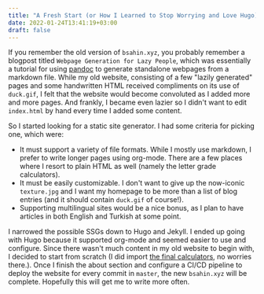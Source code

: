 ```yaml
---
title: "A Fresh Start (or How I Learned to Stop Worrying and Love Hugo)"
date: 2022-01-24T13:41:19+03:00
draft: false
---
```


If you remember the old version of `bsahin.xyz`, you probably remember a blogpost titled `Webpage Generation for Lazy People`, which was essentially a tutorial for using [pandoc](https://pandoc.org) to generate standalone webpages from a markdown file. While my old website, consisting of a few "lazily generated" pages and some handwritten HTML received compliments on its use of `duck.gif`, I felt that the website would become convoluted as I added more and more pages. And frankly, I became even lazier so I didn't want to edit `index.html` by hand every time I added some content.

So I started looking for a static site generator. I had some criteria for picking one, which were:
- It must support a variety of file formats. While I mostly use markdown, I prefer to write longer pages using org-mode. There are a few places where I resort to plain HTML as well (namely the letter grade calculators).
- It must be easily customizable. I don't want to give up the now-iconic `texture.jpg` and I want my homepage to be more than a list of blog entries (and it should contain `duck.gif` of course!).
- Supporting multilingual sites would be a nice bonus, as I plan to have articles in both English and Turkish at some point.

I narrowed the possible SSGs down to Hugo and Jekyll. I ended up going with Hugo because it supported org-mode and seemed easier to use and configure. Since there wasn't much content in my old website to begin with, I decided to start from scratch (I did import [the final calculators](/finals), no worries there.). Once I finish the about section and configure a CI/CD pipeline to deploy the website for every commit in `master`, the new `bsahin.xyz` will be complete. Hopefully this will get me to write more often.
